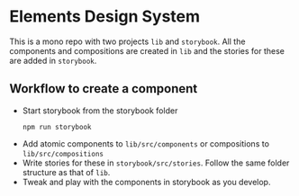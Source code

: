 # Elements Design System

This is a mono repo with two projects `lib` and `storybook`. All the components and compositions are created in `lib` and the stories for these are added in `storybook`.

## Workflow to create a component
- Start storybook from the storybook folder 
  ```shell
  npm run storybook
  ```
- Add atomic components to `lib/src/components` or compositions to `lib/src/compositions` 
- Write stories for these in `storybook/src/stories`. Follow the same folder structure as that of `lib`.
- Tweak and play with the components in storybook as you develop.
